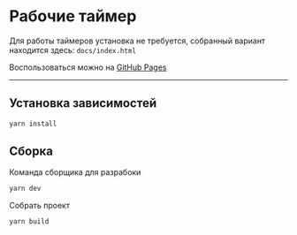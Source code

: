 # Рабочие таймер

Для работы таймеров установка не требуется, собранный вариант находится здесь: `docs/index.html`

Воспользоваться можно на [GitHub Pages](https://vkdg.github.io/work-timer/)

---
## Установка зависимостей
```bash
yarn install
```

## Сборка
Команда сборщика для разрабоки
```bash
yarn dev
```
Собрать проект
```bash
yarn build
```